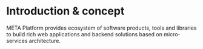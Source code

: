 # Introduction & concept

META Platform provides ecosystem of software products, tools and libraries to build rich web applications and backend solutions based on micro-services architecture.